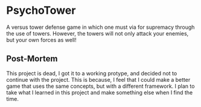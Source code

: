 # PsychoTower

A versus tower defense game in which one must via for supremacy through the use of towers. 
However, the towers will not only attack your enemies, but your own forces as well!

## Post-Mortem
This project is dead, I got it to a working protype, and decided not to continue with the project.
This is because, I feel that I could make a better game that uses the same concepts, but with a different framework.
I plan to take what I learned in this project and make something else when I find the time.